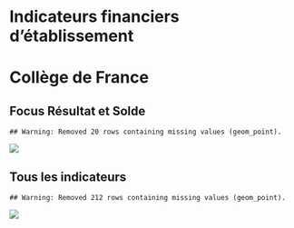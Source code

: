 Indicateurs financiers d’établissement
================

# Collège de France

## Focus Résultat et Solde

    ## Warning: Removed 20 rows containing missing values (geom_point).

![](/home/julien/repo/cpesr/RFC/Finances/Etablissements/collège_de_france_files/figure-gfm/etab.focus-1.png)<!-- -->

## Tous les indicateurs

    ## Warning: Removed 212 rows containing missing values (geom_point).

![](/home/julien/repo/cpesr/RFC/Finances/Etablissements/collège_de_france_files/figure-gfm/etab-1.png)<!-- -->
